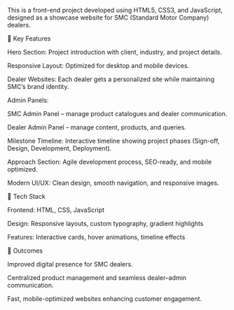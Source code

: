This is a front-end project developed using HTML5, CSS3, and JavaScript, designed as a showcase website for SMC (Standard Motor Company) dealers.

🔹 Key Features

Hero Section: Project introduction with client, industry, and project details.

Responsive Layout: Optimized for desktop and mobile devices.

Dealer Websites: Each dealer gets a personalized site while maintaining SMC’s brand identity.

Admin Panels:

SMC Admin Panel – manage product catalogues and dealer communication.

Dealer Admin Panel – manage content, products, and queries.

Milestone Timeline: Interactive timeline showing project phases (Sign-off, Design, Development, Deployment).

Approach Section: Agile development process, SEO-ready, and mobile optimized.

Modern UI/UX: Clean design, smooth navigation, and responsive images.

🔹 Tech Stack

Frontend: HTML, CSS, JavaScript

Design: Responsive layouts, custom typography, gradient highlights

Features: Interactive cards, hover animations, timeline effects

🔹 Outcomes

Improved digital presence for SMC dealers.

Centralized product management and seamless dealer–admin communication.

Fast, mobile-optimized websites enhancing customer engagement.
